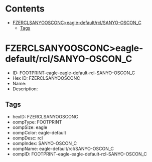 



Contents
========

* [FZERCLSANYOOSCONC>eagle-default/rcl/SANYO-OSCON_C](#fzerclsanyoosconceagle-defaultrclsanyo-oscon_c)
	* [Tags](#tags)

# FZERCLSANYOOSCONC>eagle-default/rcl/SANYO-OSCON_C

- ID: FOOTPRINT-eagle-eagle-default-rcl-SANYO-OSCON_C
- Hex ID: FZERCLSANYOOSCONC
- Name: 
- Description: 

## Tags

- hexID: FZERCLSANYOOSCONC
- oompType: FOOTPRINT
- oompSize: eagle
- oompColor: eagle-default
- oompDesc: rcl
- oompIndex: SANYO-OSCON_C
- oompName: eagle-default/rcl/SANYO-OSCON_C
- oompID: FOOTPRINT-eagle-eagle-default-rcl-SANYO-OSCON_C
